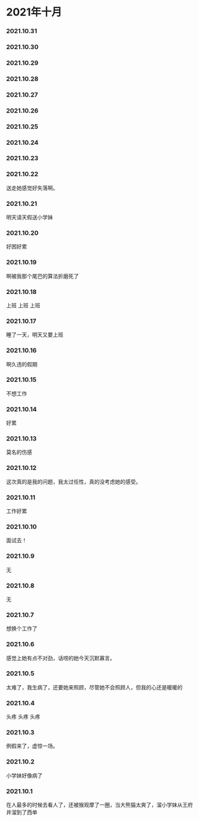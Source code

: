 # 2021年十月
### 2021.10.31
### 2021.10.30
### 2021.10.29
### 2021.10.28
### 2021.10.27
### 2021.10.26
### 2021.10.25
### 2021.10.24
### 2021.10.23
### 2021.10.22
送走她感觉好失落啊。
### 2021.10.21
明天请天假送小学妹
### 2021.10.20
好困好累
### 2021.10.19
啊被我那个尾巴的算法折磨死了
### 2021.10.18
上班 上班 上班
### 2021.10.17
睡了一天，明天又要上班
### 2021.10.16
啊久违的假期
### 2021.10.15
不想工作
### 2021.10.14
好累
### 2021.10.13
莫名的伤感
### 2021.10.12
这次真的是我的问题，我太过任性，真的没考虑她的感受。
### 2021.10.11
工作好累
### 2021.10.10
面试去！
### 2021.10.9
无
### 2021.10.8
无
### 2021.10.7
想换个工作了
### 2021.10.6
感觉上她有点不对劲，话唠的她今天沉默寡言。
### 2021.10.5
太难了，我生病了，还要她来照顾，尽管她不会照顾人，但我的心还是暖暖的
### 2021.10.4
头疼 头疼 头疼
### 2021.10.3
例假来了，虚惊一场。
### 2021.10.2
小学妹好像病了
### 2021.10.1
在人最多的时候去看人了，还被猴观摩了一圈，当大熊猫太爽了，溜小学妹从王府井溜到了西单
